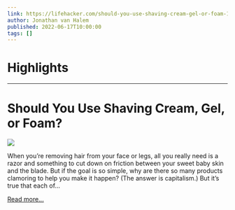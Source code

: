 ```yaml
---
link: https://lifehacker.com/should-you-use-shaving-cream-gel-or-foam-1849073471
author: Jonathan van Halem
published: 2022-06-17T10:00:00
tags: []
---
```

# Highlights


---
# Should You Use Shaving Cream, Gel, or Foam?
![](https://i.kinja-img.com/gawker-media/image/upload/s--0k57c1gB--/c_fit,fl_progressive,q_80,w_636/463fa6b9364f76e264c5df9d5d3d9b04.jpg)

When you’re removing hair from your face or legs, all you really need is a razor and something to cut down on friction between your sweet baby skin and the blade. But if the goal is so simple, why are there so many products clamoring to help you make it happen? (The answer is capitalism.) But it’s true that each of…

[Read more...](https://lifehacker.com/should-you-use-shaving-cream-gel-or-foam-1849073471)